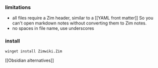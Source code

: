 ### limitations
- all files require a Zim header, similar to a [[YAML front matter]]
  So you can't open markdown notes without converting them to Zim notes.
- no spaces in file name, use underscores

### install
```batch
winget install Zimwiki.Zim
```

[[Obsidian alternatives]]